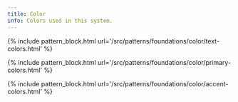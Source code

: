 ```yaml
---
title: Color
info: Colors used in this system. 
---
```


{% include pattern_block.html url='/src/patterns/foundations/color/text-colors.html' %}

{% include pattern_block.html url='/src/patterns/foundations/color/primary-colors.html' %}

{% include pattern_block.html url='/src/patterns/foundations/color/accent-colors.html' %}